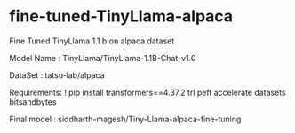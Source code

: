# fine-tuned-TinyLlama-alpaca
Fine Tuned TinyLlama 1.1 b on alpaca dataset

Model Name : TinyLlama/TinyLlama-1.1B-Chat-v1.0

DataSet : tatsu-lab/alpaca

Requirements: ! pip install transformers==4.37.2 trl peft accelerate datasets bitsandbytes

Final model : siddharth-magesh/Tiny-Llama-alpaca-fine-tuning
